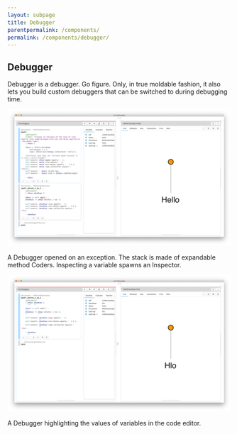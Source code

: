 ```yaml
---
layout: subpage
title: Debugger
parentpermalink: /components/
permalink: /components/debugger/
---
```


<section id="debugger">
	<div class="container pt-5 pb-5 jumbotron-small">
    	<div class="row">
      		<div class="col-md-12">
      			<h1>Debugger</h1>
        		<p class="lead">Debugger is a debugger. Go figure. Only, in true moldable fashion, it also lets you build custom debuggers that can be switched to during debugging time.</p>
        		<div class="sample">
		          <img src="/assets/pictures/gtr-debugger-preview.png">
		          <div class="picture-caption">
		            <p>A Debugger opened on an exception. The stack is made of expandable method Coders. Inspecting a variable spawns an Inspector.</p>
		          </div>
		        </div>
		        <div class="sample">
		          <img src="/assets/pictures/gtr-debugger-annotations.png">
		          <div class="picture-caption">
		            <p>A Debugger highlighting the values of variables in the code editor.</p>
		          </div>
		        </div>
      		</div>
    	</div>
	</div>
</section>